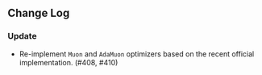 ## Change Log

### Update

* Re-implement `Muon` and `AdaMuon` optimizers based on the recent official implementation. (#408, #410)

